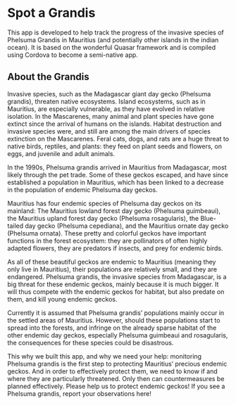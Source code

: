 # Spot a Grandis

This app is developed to help track the progress of the invasive species of 
Phelsuma Grandis in Mauritius (and potentially other islands in the indian 
ocean). It is based on the wonderful Quasar framework and is compiled using
Cordova to become a semi-native app.

## About the Grandis

Invasive species, such as the Madagascar giant day gecko (Phelsuma grandis), 
threaten native ecosystems. Island ecosystems, such as in Mauritius, are 
especially vulnerable, as they have evolved in relative isolation. In the 
Mascarenes, many animal and plant species have gone extinct since the arrival 
of humans on the islands. Habitat destruction and invasive species were, and 
still are among the main drivers of species extinction on the Mascarenes.
Feral cats, dogs, and rats are a huge threat to native birds, reptiles, and 
plants: they feed on plant seeds and flowers, on eggs, and juvenile and adult 
animals.

In the 1990s, Phelsuma grandis arrived in Mauritius from Madagascar, most 
likely through the pet trade. Some of these geckos escaped, and have since 
established a population in Mauritius, which has been linked to a decrease in 
the population of endemic Phelsuma day geckos.

Mauritius has four endemic species of Phelsuma day geckos on its mainland: The 
Mauritius lowland forest day gecko (Phelsuma guimbeaui), the Mauritius upland 
forest day gecko (Phelsuma rosagularis), the Blue-tailed day gecko (Phelsuma 
cepediana), and the Mauritius ornate day gecko (Phelsuma ornata). These pretty 
and colorful geckos have important functions in the forest ecosystem: they are 
pollinators of often highly adapted flowers, they are predators if insects, and 
prey for endemic birds.

As all of these beautiful geckos are endemic to Mauritius (meaning they only 
live in Mauritius), their populations are relatively small, and they are 
endangered. Phelsuma grandis, the invasive species from Madagascar, is a big 
threat for these endemic geckos, mainly because it is much bigger. It will thus 
compete with the endemic geckos for habitat, but also predate on them, and kill 
young endemic geckos.

Currently it is assumed that Phelsuma grandis’ populations mainly occur in the 
settled areas of Mauritius. However, should these populations start to spread 
into the forests, and infringe on the already sparse habitat of the other 
endemic day geckos, especially Phelsuma guimbeaui and rosagularis, the 
consequences for these species could be disastrous.

This why we built this app, and why we need your help: monitoring Phelsuma 
grandis is the first step to protecting Mauritius’ precious endemic geckos. And 
in order to effectively protect them, we need to know if and where they are 
particularly threatened. Only then can countermeasures be planned effectively. 
Please help us to protect endemic geckos! If you see a Phelsuma grandis, report 
your observations here!
